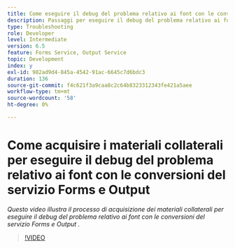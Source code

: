 ```yaml
---
title: Come eseguire il debug del problema relativo ai font con le conversioni del servizio Forms e Output
description: Passaggi per eseguire il debug del problema relativo ai font con il servizio Forms e Output
type: Troubleshooting
role: Developer
level: Intermediate
version: 6.5
feature: Forms Service, Output Service
topic: Development
index: y
exl-id: 982ad9d4-845a-4542-91ac-6645c7d6bdc3
duration: 136
source-git-commit: f4c621f3a9caa8c2c64b8323312343fe421a5aee
workflow-type: tm+mt
source-wordcount: '58'
ht-degree: 0%

---
```


# Come acquisire i materiali collaterali per eseguire il debug del problema relativo ai font con le conversioni del servizio Forms e Output

*Questo video illustra il processo di acquisizione dei materiali collaterali per eseguire il debug del problema relativo ai font con le conversioni del servizio Forms e Output .*

>[!VIDEO](https://video.tv.adobe.com/v/335487?quality=12&learn=on)
